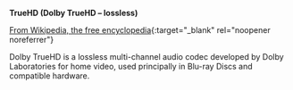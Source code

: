 <!-- markdownlint-disable MD041-->
**TrueHD (Dolby TrueHD – lossless)**<br>

[From Wikipedia, the free encyclopedia](https://en.wikipedia.org/wiki/Dolby_TrueHD){:target="\_blank" rel="noopener noreferrer"}

Dolby TrueHD is a lossless multi-channel audio codec developed by Dolby Laboratories for home video, used principally in Blu-ray Discs and compatible hardware.
<!-- markdownlint-enable MD041-->
